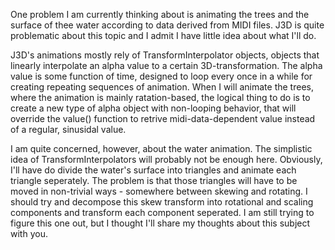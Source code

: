 One problem I am currently thinking about is animating the trees and the surface of thee water according to data derived from MIDI files.
J3D is quite problematic about this topic and I admit I have little idea about what I'll do.

J3D's animations mostly rely of TransformInterpolator objects, objects that linearly interpolate an alpha value to a certain 3D-transformation.
The alpha value is some function of time, designed to loop every once in a while for creating repeating sequences of animation.
When I will animate the trees, where the animation is mainly ratation-based, the logical thing to do is to create a new type of alpha object with non-looping behavior, that will override the value() function to retrive midi-data-dependent value instead of a regular, sinusidal value.

I am quite concerned, however, about the water animation. The simplistic idea of TransformInterpolators will probably not be enough here. Obviously, I'll have do divide the water's surface into triangles and animate each triangle seperately. The problem is that those triangles will have to be moved in non-trivial ways - somewhere between skewing and rotating.
I should try and decompose this skew transform into rotational and scaling components and transform each component seperated.
I am still trying to figure this one out, but I thought I'll share my thoughts about this subject with you.
